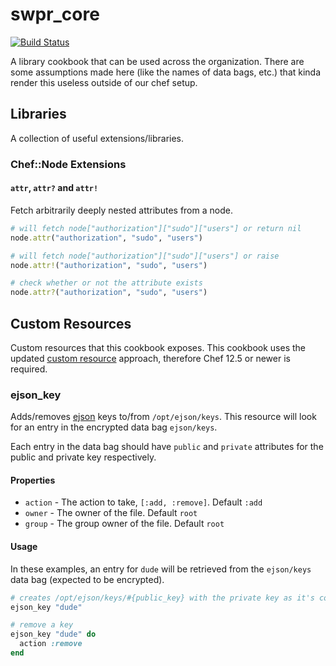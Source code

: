 # swpr_core

[![Build Status](https://travis-ci.org/sweeperio/chef-swpr_core.svg?branch=master)](https://travis-ci.org/sweeperio/chef-swpr_core)

A library cookbook that can be used across the organization. There are some assumptions made here (like the names of
data bags, etc.) that kinda render this useless outside of our chef setup.

## Libraries

A collection of useful extensions/libraries.

### Chef::Node Extensions

#### `attr`, `attr?` and `attr!`

Fetch arbitrarily deeply nested attributes from a node.

```ruby
# will fetch node["authorization"]["sudo"]["users"] or return nil
node.attr("authorization", "sudo", "users")

# will fetch node["authorization"]["sudo"]["users"] or raise
node.attr!("authorization", "sudo", "users")

# check whether or not the attribute exists
node.attr?("authorization", "sudo", "users")
```

## Custom Resources

Custom resources that this cookbook exposes. This cookbook uses the updated [custom resource] approach, therefore Chef 12.5 or newer is required.

[custom resource]: https://docs.chef.io/custom_resources.html

### ejson_key

Adds/removes [ejson] keys to/from `/opt/ejson/keys`. This resource will look for an entry in the
encrypted data bag `ejson/keys`.

Each entry in the data bag should have `public` and `private` attributes for the public and private key respectively.

#### Properties

* `action` - The action to take, `[:add, :remove]`. Default `:add`
* `owner` - The owner of the file. Default `root`
* `group` - The group owner of the file. Default `root`

#### Usage

In these examples, an entry for `dude` will be retrieved from the `ejson/keys` data bag (expected to be encrypted).

```ruby
# creates /opt/ejson/keys/#{public_key} with the private key as it's content
ejson_key "dude"

# remove a key
ejson_key "dude" do
  action :remove
end
```

[ejson]: https://github.com/Shopify/ejson
